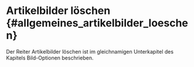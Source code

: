 # Artikelbilder löschen {#allgemeines_artikelbilder_loeschen}

Der Reiter Artikelbilder löschen ist im gleichnamigen Unterkapitel des Kapitels Bild-Optionen beschrieben.



